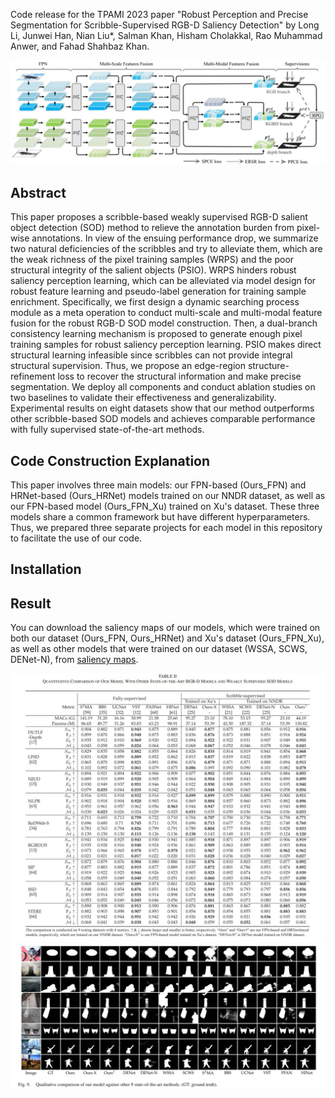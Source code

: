 Code release for the TPAMI 2023 paper "Robust Perception and Precise Segmentation for Scribble-Supervised RGB-D Saliency Detection" by Long Li, Junwei Han, Nian Liu*, Salman Khan, Hisham Cholakkal, Rao Muhammad Anwer, and Fahad Shahbaz Khan.

![avatar](framework.jpg)

## Abstract
This paper proposes a scribble-based weakly supervised RGB-D salient object detection (SOD) method to relieve the annotation burden from pixel-wise annotations. In view of
the ensuing performance drop, we summarize two natural deficiencies of the scribbles and try to alleviate them, which are the weak richness of the pixel training samples (WRPS) and the poor structural integrity of the salient objects (PSIO). WRPS hinders robust saliency perception learning, which can be alleviated via model design for robust feature learning and pseudo-label generation for training sample enrichment. Specifically, we first design a dynamic searching process module as a meta operation to conduct multi-scale and multi-modal feature fusion for the robust RGB-D SOD model construction. Then, a dual-branch consistency learning mechanism is proposed to generate enough pixel training
samples for robust saliency perception learning. PSIO makes direct structural learning infeasible since scribbles can not provide integral structural supervision. Thus, we propose an edge-region structure-refinement loss to recover the structural information and make precise segmentation. We deploy all components and conduct ablation studies on two baselines to validate their effectiveness and generalizability. Experimental results on eight datasets show that our method outperforms other scribble-based SOD models and
achieves comparable performance with fully supervised state-of-the-art methods.

## Code Construction Explanation
This paper involves three main models: our FPN-based (Ours_FPN) and HRNet-based (Ours_HRNet) models trained on our NNDR dataset, as well as our FPN-based model (Ours_FPN_Xu) trained on Xu's dataset. These three models share a common framework but have different hyperparameters. Thus, we prepared three separate projects for each model in this repository to facilitate  the use of our code. 

## Installation


## Result
You can download the saliency maps of our models, which were trained on both our dataset (Ours_FPN, Ours_HRNet) and Xu's dataset (Ours_FPN_Xu), as well as other models that were trained on our dataset (WSSA, SCWS, DENet-N), from [saliency maps](https://drive.google.com/drive/folders/1mpPVDuke88qxtuC47OgLCsLwpx-gqSKK?usp=sharing).

![alt_text](./result_quantitation.jpg)
![alt_text](./result_qualitative.jpg)
